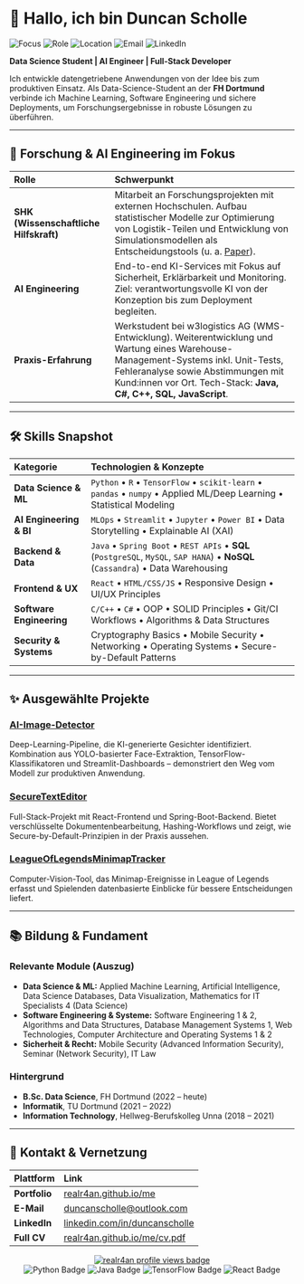 # 👋 Hallo, ich bin Duncan Scholle

![Focus](https://img.shields.io/badge/Focus-Data%20Science-blue?style=flat-square)
![Role](https://img.shields.io/badge/Role-SHK%20Tutor%20%40%20FH%20Dortmund-5936d2?style=flat-square)
![Location](https://img.shields.io/badge/Based_in-Dortmund%2C%20Germany-ff6f3c?style=flat-square)
![Email](https://img.shields.io/badge/Contact-duncanscholle%40outlook.com-0a66c2?style=flat-square)
![LinkedIn](https://img.shields.io/badge/LinkedIn-duncanscholle-0a66c2?style=flat-square)

**Data Science Student&nbsp;| AI Engineer&nbsp;| Full-Stack Developer**

Ich entwickle datengetriebene Anwendungen von der Idee bis zum produktiven Einsatz. Als Data-Science-Student an der **FH Dortmund** verbinde ich Machine Learning, Software Engineering und sichere Deployments, um Forschungsergebnisse in robuste Lösungen zu überführen.

---

## 🔬 Forschung & AI Engineering im Fokus

| Rolle | Schwerpunkt |
| :--- | :--- |
| **SHK (Wissenschaftliche Hilfskraft)** | Mitarbeit an Forschungsprojekten mit externen Hochschulen. Aufbau statistischer Modelle zur Optimierung von Logistik-Teilen und Entwicklung von Simulationsmodellen als Entscheidungstools (u. a. [Paper](https://conferences.enbis.org/event/63/contributions/948/)). |
| **AI Engineering** | End-to-end KI-Services mit Fokus auf Sicherheit, Erklärbarkeit und Monitoring. Ziel: verantwortungsvolle KI von der Konzeption bis zum Deployment begleiten. |
| **Praxis-Erfahrung** | Werkstudent bei w3logistics AG (WMS-Entwicklung). Weiterentwicklung und Wartung eines Warehouse-Management-Systems inkl. Unit-Tests, Fehleranalyse sowie Abstimmungen mit Kund:innen vor Ort. Tech-Stack: **Java, C#, C++, SQL, JavaScript**. |

---

## 🛠️ Skills Snapshot

| Kategorie | Technologien & Konzepte |
| :--- | :--- |
| **Data Science & ML** | `Python` • `R` • `TensorFlow` • `scikit-learn` • `pandas` • `numpy` • Applied ML/Deep Learning • Statistical Modeling |
| **AI Engineering & BI** | `MLOps` • `Streamlit` • `Jupyter` • `Power BI` • Data Storytelling • Explainable AI (XAI) |
| **Backend & Data** | `Java` • `Spring Boot` • `REST APIs` • **SQL** (`PostgreSQL`, `MySQL`, `SAP HANA`) • **NoSQL** (`Cassandra`) • Data Warehousing |
| **Frontend & UX** | `React` • `HTML/CSS/JS` • Responsive Design • UI/UX Principles |
| **Software Engineering** | `C/C++` • `C#` • OOP • SOLID Principles • Git/CI Workflows • Algorithms & Data Structures |
| **Security & Systems** | Cryptography Basics • Mobile Security • Networking • Operating Systems • Secure-by-Default Patterns |

---

## ✨ Ausgewählte Projekte

### [AI-Image-Detector](https://github.com/realr4an/AI-Image-Detector)
Deep-Learning-Pipeline, die KI-generierte Gesichter identifiziert. Kombination aus YOLO-basierter Face-Extraktion, TensorFlow-Klassifikatoren und Streamlit-Dashboards – demonstriert den Weg vom Modell zur produktiven Anwendung.

### [SecureTextEditor](https://github.com/realr4an/SecureTextEditor)
Full-Stack-Projekt mit React-Frontend und Spring-Boot-Backend. Bietet verschlüsselte Dokumentenbearbeitung, Hashing-Workflows und zeigt, wie Secure-by-Default-Prinzipien in der Praxis aussehen.

### [LeagueOfLegendsMinimapTracker](https://github.com/realr4an/LeagueOfLegendsMinimapTracker)
Computer-Vision-Tool, das Minimap-Ereignisse in League of Legends erfasst und Spielenden datenbasierte Einblicke für bessere Entscheidungen liefert.

---

## 📚 Bildung & Fundament

### Relevante Module (Auszug)
- **Data Science & ML:** Applied Machine Learning, Artificial Intelligence, Data Science Databases, Data Visualization, Mathematics for IT Specialists 4 (Data Science)
- **Software Engineering & Systeme:** Software Engineering 1 & 2, Algorithms and Data Structures, Database Management Systems 1, Web Technologies, Computer Architecture and Operating Systems 1 & 2
- **Sicherheit & Recht:** Mobile Security (Advanced Information Security), Seminar (Network Security), IT Law

### Hintergrund
- **B.Sc. Data Science**, FH Dortmund (2022 – heute)
- **Informatik**, TU Dortmund (2021 – 2022)
- **Information Technology**, Hellweg-Berufskolleg Unna (2018 – 2021)

---

## 🤝 Kontakt & Vernetzung

| Plattform | Link |
| :--- | :--- |
| **Portfolio** | [realr4an.github.io/me](https://realr4an.github.io/me/) |
| **E-Mail** | [duncanscholle@outlook.com](mailto:duncanscholle@outlook.com) |
| **LinkedIn** | [linkedin.com/in/duncanscholle](https://www.linkedin.com/in/duncanscholle) |
| **Full CV** | [realr4an.github.io/me/cv.pdf](https://realr4an.github.io/me/cv.pdf) |

<div align="center">
  <a href="https://github.com/realr4an">
    <img src="https://komarev.com/ghpvc/?username=realr4an&amp;label=Profile%20views&amp;color=0e75b6&amp;style=flat" alt="realr4an profile views badge" />
  </a>
</div>

<div align="center">
  <img src="https://img.shields.io/badge/Python-3776AB?style=for-the-badge&amp;logo=python&amp;logoColor=white" alt="Python Badge" />
  <img src="https://img.shields.io/badge/Java-007396?style=for-the-badge&amp;logo=java&amp;logoColor=white" alt="Java Badge" />
  <img src="https://img.shields.io/badge/TensorFlow-FF6F00?style=for-the-badge&amp;logo=tensorflow&amp;logoColor=white" alt="TensorFlow Badge" />
  <img src="https://img.shields.io/badge/React-61DAFB?style=for-the-badge&amp;logo=react&amp;logoColor=black" alt="React Badge" />
</div>
